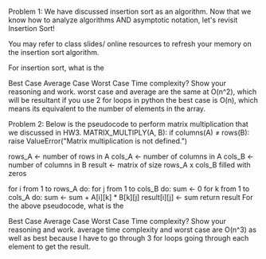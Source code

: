 Problem 1:
We have discussed insertion sort as an algorithm. Now that we know how to analyze algorithms AND asymptotic notation, let's revisit Insertion Sort!

You may refer to class slides/ online resources to refresh your memory on the insertion sort algorithm. 

For insertion sort, what is the 

Best Case
Average Case
Worst Case
Time complexity? Show your reasoning and work. 
worst case and average are the same at O(n^2), which will be resultant if you use 2 for loops in python 
the best case is O(n), which means its equivalent to the number of elements in the array.

Problem 2:
Below is the pseudocode to perform matrix multiplication that we discussed in HW3. 
MATRIX_MULTIPLY(A, B): 
  if columns(A) ≠ rows(B): 
    raise ValueError("Matrix multiplication is not defined.") 

  rows_A ← number of rows in A 
  cols_A ← number of columns in A 
  cols_B ← number of columns in B 
  result ← matrix of size rows_A x cols_B filled with zeros 

  for i from 1 to rows_A do: 
    for j from 1 to cols_B do: 
    sum ← 0 
      for k from 1 to cols_A do: 
        sum ← sum + A[i][k] * B[k][j] 
      result[i][j] ← sum return result
      For the above pseudocode, what is the 

Best Case
Average Case
Worst Case
Time complexity? Show your reasoning and work. 
average time complexity and worst case are O(n^3) as well as best because I have to go through 3 for loops going through each element to get the result.
